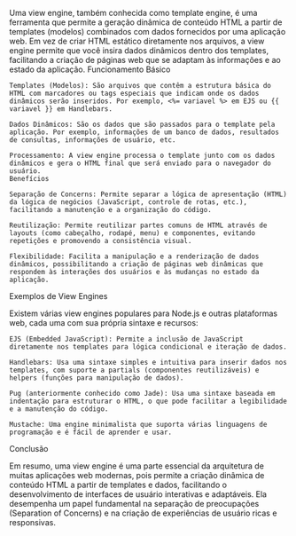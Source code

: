 Uma view engine, também conhecida como template engine, é uma ferramenta que permite a geração dinâmica de conteúdo HTML a partir de templates (modelos) combinados com dados fornecidos por uma aplicação web. Em vez de criar HTML estático diretamente nos arquivos, a view engine permite que você insira dados dinâmicos dentro dos templates, facilitando a criação de páginas web que se adaptam às informações e ao estado da aplicação.
Funcionamento Básico

    Templates (Modelos): São arquivos que contêm a estrutura básica do HTML com marcadores ou tags especiais que indicam onde os dados dinâmicos serão inseridos. Por exemplo, <%= variavel %> em EJS ou {{ variavel }} em Handlebars.

    Dados Dinâmicos: São os dados que são passados para o template pela aplicação. Por exemplo, informações de um banco de dados, resultados de consultas, informações de usuário, etc.

    Processamento: A view engine processa o template junto com os dados dinâmicos e gera o HTML final que será enviado para o navegador do usuário.
    Benefícios

    Separação de Concerns: Permite separar a lógica de apresentação (HTML) da lógica de negócios (JavaScript, controle de rotas, etc.), facilitando a manutenção e a organização do código.

    Reutilização: Permite reutilizar partes comuns de HTML através de layouts (como cabeçalho, rodapé, menu) e componentes, evitando repetições e promovendo a consistência visual.

    Flexibilidade: Facilita a manipulação e a renderização de dados dinâmicos, possibilitando a criação de páginas web dinâmicas que respondem às interações dos usuários e às mudanças no estado da aplicação.

Exemplos de View Engines

Existem várias view engines populares para Node.js e outras plataformas web, cada uma com sua própria sintaxe e recursos:

    EJS (Embedded JavaScript): Permite a inclusão de JavaScript diretamente nos templates para lógica condicional e iteração de dados.

    Handlebars: Usa uma sintaxe simples e intuitiva para inserir dados nos templates, com suporte a partials (componentes reutilizáveis) e helpers (funções para manipulação de dados).

    Pug (anteriormente conhecido como Jade): Usa uma sintaxe baseada em indentação para estruturar o HTML, o que pode facilitar a legibilidade e a manutenção do código.

    Mustache: Uma engine minimalista que suporta várias linguagens de programação e é fácil de aprender e usar.

Conclusão

Em resumo, uma view engine é uma parte essencial da arquitetura de muitas aplicações web modernas, pois permite a criação dinâmica de conteúdo HTML a partir de templates e dados, facilitando o desenvolvimento de interfaces de usuário interativas e adaptáveis. Ela desempenha um papel fundamental na separação de preocupações (Separation of Concerns) e na criação de experiências de usuário ricas e responsivas.